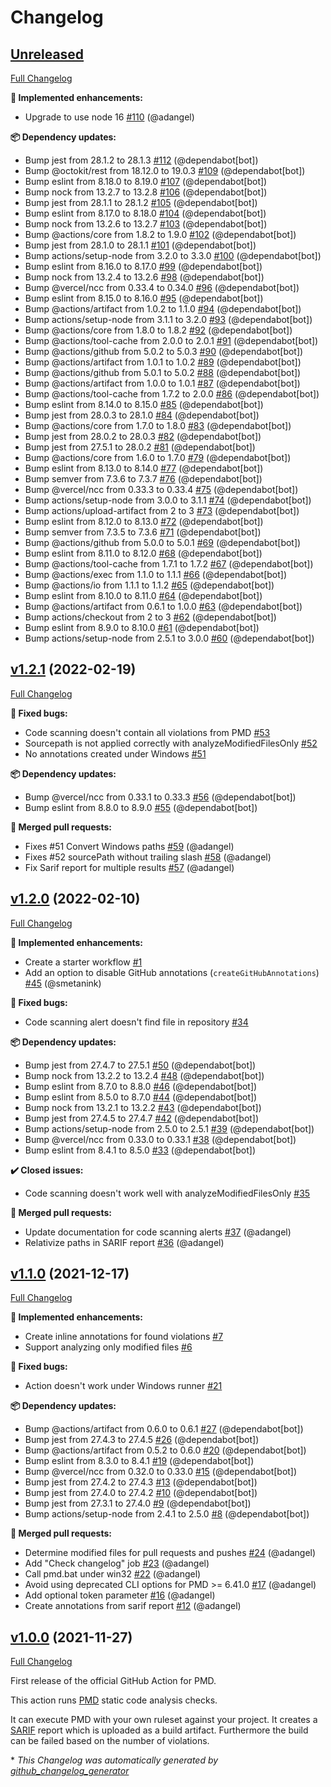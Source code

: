 # Changelog

## [Unreleased](https://github.com/pmd/pmd-github-action/tree/HEAD)

[Full Changelog](https://github.com/pmd/pmd-github-action/compare/v1.2.1...HEAD)

**🚀 Implemented enhancements:**

- Upgrade to use node 16 [\#110](https://github.com/pmd/pmd-github-action/pull/110) (@adangel)

**📦 Dependency updates:**

- Bump jest from 28.1.2 to 28.1.3 [\#112](https://github.com/pmd/pmd-github-action/pull/112) (@dependabot[bot])
- Bump @octokit/rest from 18.12.0 to 19.0.3 [\#109](https://github.com/pmd/pmd-github-action/pull/109) (@dependabot[bot])
- Bump eslint from 8.18.0 to 8.19.0 [\#107](https://github.com/pmd/pmd-github-action/pull/107) (@dependabot[bot])
- Bump nock from 13.2.7 to 13.2.8 [\#106](https://github.com/pmd/pmd-github-action/pull/106) (@dependabot[bot])
- Bump jest from 28.1.1 to 28.1.2 [\#105](https://github.com/pmd/pmd-github-action/pull/105) (@dependabot[bot])
- Bump eslint from 8.17.0 to 8.18.0 [\#104](https://github.com/pmd/pmd-github-action/pull/104) (@dependabot[bot])
- Bump nock from 13.2.6 to 13.2.7 [\#103](https://github.com/pmd/pmd-github-action/pull/103) (@dependabot[bot])
- Bump @actions/core from 1.8.2 to 1.9.0 [\#102](https://github.com/pmd/pmd-github-action/pull/102) (@dependabot[bot])
- Bump jest from 28.1.0 to 28.1.1 [\#101](https://github.com/pmd/pmd-github-action/pull/101) (@dependabot[bot])
- Bump actions/setup-node from 3.2.0 to 3.3.0 [\#100](https://github.com/pmd/pmd-github-action/pull/100) (@dependabot[bot])
- Bump eslint from 8.16.0 to 8.17.0 [\#99](https://github.com/pmd/pmd-github-action/pull/99) (@dependabot[bot])
- Bump nock from 13.2.4 to 13.2.6 [\#98](https://github.com/pmd/pmd-github-action/pull/98) (@dependabot[bot])
- Bump @vercel/ncc from 0.33.4 to 0.34.0 [\#96](https://github.com/pmd/pmd-github-action/pull/96) (@dependabot[bot])
- Bump eslint from 8.15.0 to 8.16.0 [\#95](https://github.com/pmd/pmd-github-action/pull/95) (@dependabot[bot])
- Bump @actions/artifact from 1.0.2 to 1.1.0 [\#94](https://github.com/pmd/pmd-github-action/pull/94) (@dependabot[bot])
- Bump actions/setup-node from 3.1.1 to 3.2.0 [\#93](https://github.com/pmd/pmd-github-action/pull/93) (@dependabot[bot])
- Bump @actions/core from 1.8.0 to 1.8.2 [\#92](https://github.com/pmd/pmd-github-action/pull/92) (@dependabot[bot])
- Bump @actions/tool-cache from 2.0.0 to 2.0.1 [\#91](https://github.com/pmd/pmd-github-action/pull/91) (@dependabot[bot])
- Bump @actions/github from 5.0.2 to 5.0.3 [\#90](https://github.com/pmd/pmd-github-action/pull/90) (@dependabot[bot])
- Bump @actions/artifact from 1.0.1 to 1.0.2 [\#89](https://github.com/pmd/pmd-github-action/pull/89) (@dependabot[bot])
- Bump @actions/github from 5.0.1 to 5.0.2 [\#88](https://github.com/pmd/pmd-github-action/pull/88) (@dependabot[bot])
- Bump @actions/artifact from 1.0.0 to 1.0.1 [\#87](https://github.com/pmd/pmd-github-action/pull/87) (@dependabot[bot])
- Bump @actions/tool-cache from 1.7.2 to 2.0.0 [\#86](https://github.com/pmd/pmd-github-action/pull/86) (@dependabot[bot])
- Bump eslint from 8.14.0 to 8.15.0 [\#85](https://github.com/pmd/pmd-github-action/pull/85) (@dependabot[bot])
- Bump jest from 28.0.3 to 28.1.0 [\#84](https://github.com/pmd/pmd-github-action/pull/84) (@dependabot[bot])
- Bump @actions/core from 1.7.0 to 1.8.0 [\#83](https://github.com/pmd/pmd-github-action/pull/83) (@dependabot[bot])
- Bump jest from 28.0.2 to 28.0.3 [\#82](https://github.com/pmd/pmd-github-action/pull/82) (@dependabot[bot])
- Bump jest from 27.5.1 to 28.0.2 [\#81](https://github.com/pmd/pmd-github-action/pull/81) (@dependabot[bot])
- Bump @actions/core from 1.6.0 to 1.7.0 [\#79](https://github.com/pmd/pmd-github-action/pull/79) (@dependabot[bot])
- Bump eslint from 8.13.0 to 8.14.0 [\#77](https://github.com/pmd/pmd-github-action/pull/77) (@dependabot[bot])
- Bump semver from 7.3.6 to 7.3.7 [\#76](https://github.com/pmd/pmd-github-action/pull/76) (@dependabot[bot])
- Bump @vercel/ncc from 0.33.3 to 0.33.4 [\#75](https://github.com/pmd/pmd-github-action/pull/75) (@dependabot[bot])
- Bump actions/setup-node from 3.0.0 to 3.1.1 [\#74](https://github.com/pmd/pmd-github-action/pull/74) (@dependabot[bot])
- Bump actions/upload-artifact from 2 to 3 [\#73](https://github.com/pmd/pmd-github-action/pull/73) (@dependabot[bot])
- Bump eslint from 8.12.0 to 8.13.0 [\#72](https://github.com/pmd/pmd-github-action/pull/72) (@dependabot[bot])
- Bump semver from 7.3.5 to 7.3.6 [\#71](https://github.com/pmd/pmd-github-action/pull/71) (@dependabot[bot])
- Bump @actions/github from 5.0.0 to 5.0.1 [\#69](https://github.com/pmd/pmd-github-action/pull/69) (@dependabot[bot])
- Bump eslint from 8.11.0 to 8.12.0 [\#68](https://github.com/pmd/pmd-github-action/pull/68) (@dependabot[bot])
- Bump @actions/tool-cache from 1.7.1 to 1.7.2 [\#67](https://github.com/pmd/pmd-github-action/pull/67) (@dependabot[bot])
- Bump @actions/exec from 1.1.0 to 1.1.1 [\#66](https://github.com/pmd/pmd-github-action/pull/66) (@dependabot[bot])
- Bump @actions/io from 1.1.1 to 1.1.2 [\#65](https://github.com/pmd/pmd-github-action/pull/65) (@dependabot[bot])
- Bump eslint from 8.10.0 to 8.11.0 [\#64](https://github.com/pmd/pmd-github-action/pull/64) (@dependabot[bot])
- Bump @actions/artifact from 0.6.1 to 1.0.0 [\#63](https://github.com/pmd/pmd-github-action/pull/63) (@dependabot[bot])
- Bump actions/checkout from 2 to 3 [\#62](https://github.com/pmd/pmd-github-action/pull/62) (@dependabot[bot])
- Bump eslint from 8.9.0 to 8.10.0 [\#61](https://github.com/pmd/pmd-github-action/pull/61) (@dependabot[bot])
- Bump actions/setup-node from 2.5.1 to 3.0.0 [\#60](https://github.com/pmd/pmd-github-action/pull/60) (@dependabot[bot])

## [v1.2.1](https://github.com/pmd/pmd-github-action/tree/v1.2.1) (2022-02-19)

[Full Changelog](https://github.com/pmd/pmd-github-action/compare/v1.2.0...v1.2.1)

**🐛 Fixed bugs:**

- Code scanning doesn't contain all violations from PMD [\#53](https://github.com/pmd/pmd-github-action/issues/53)
- Sourcepath is not applied correctly with analyzeModifiedFilesOnly [\#52](https://github.com/pmd/pmd-github-action/issues/52)
- No annotations created under Windows [\#51](https://github.com/pmd/pmd-github-action/issues/51)

**📦 Dependency updates:**

- Bump @vercel/ncc from 0.33.1 to 0.33.3 [\#56](https://github.com/pmd/pmd-github-action/pull/56) (@dependabot[bot])
- Bump eslint from 8.8.0 to 8.9.0 [\#55](https://github.com/pmd/pmd-github-action/pull/55) (@dependabot[bot])

**🎉 Merged pull requests:**

- Fixes \#51 Convert Windows paths [\#59](https://github.com/pmd/pmd-github-action/pull/59) (@adangel)
- Fixes \#52 sourcePath without trailing slash [\#58](https://github.com/pmd/pmd-github-action/pull/58) (@adangel)
- Fix Sarif report for multiple results [\#57](https://github.com/pmd/pmd-github-action/pull/57) (@adangel)

## [v1.2.0](https://github.com/pmd/pmd-github-action/tree/v1.2.0) (2022-02-10)

[Full Changelog](https://github.com/pmd/pmd-github-action/compare/v1.1.0...v1.2.0)

**🚀 Implemented enhancements:**

- Create a starter workflow [\#1](https://github.com/pmd/pmd-github-action/issues/1)
- Add an option to disable GitHub annotations \(`createGitHubAnnotations`\) [\#45](https://github.com/pmd/pmd-github-action/pull/45) (@smetanink)

**🐛 Fixed bugs:**

- Code scanning alert doesn't find file in repository [\#34](https://github.com/pmd/pmd-github-action/issues/34)

**📦 Dependency updates:**

- Bump jest from 27.4.7 to 27.5.1 [\#50](https://github.com/pmd/pmd-github-action/pull/50) (@dependabot[bot])
- Bump nock from 13.2.2 to 13.2.4 [\#48](https://github.com/pmd/pmd-github-action/pull/48) (@dependabot[bot])
- Bump eslint from 8.7.0 to 8.8.0 [\#46](https://github.com/pmd/pmd-github-action/pull/46) (@dependabot[bot])
- Bump eslint from 8.5.0 to 8.7.0 [\#44](https://github.com/pmd/pmd-github-action/pull/44) (@dependabot[bot])
- Bump nock from 13.2.1 to 13.2.2 [\#43](https://github.com/pmd/pmd-github-action/pull/43) (@dependabot[bot])
- Bump jest from 27.4.5 to 27.4.7 [\#42](https://github.com/pmd/pmd-github-action/pull/42) (@dependabot[bot])
- Bump actions/setup-node from 2.5.0 to 2.5.1 [\#39](https://github.com/pmd/pmd-github-action/pull/39) (@dependabot[bot])
- Bump @vercel/ncc from 0.33.0 to 0.33.1 [\#38](https://github.com/pmd/pmd-github-action/pull/38) (@dependabot[bot])
- Bump eslint from 8.4.1 to 8.5.0 [\#33](https://github.com/pmd/pmd-github-action/pull/33) (@dependabot[bot])

**✔️ Closed issues:**

- Code scanning doesn't work well with analyzeModifiedFilesOnly [\#35](https://github.com/pmd/pmd-github-action/issues/35)

**🎉 Merged pull requests:**

- Update documentation for code scanning alerts [\#37](https://github.com/pmd/pmd-github-action/pull/37) (@adangel)
- Relativize paths in SARIF report [\#36](https://github.com/pmd/pmd-github-action/pull/36) (@adangel)

## [v1.1.0](https://github.com/pmd/pmd-github-action/tree/v1.1.0) (2021-12-17)

[Full Changelog](https://github.com/pmd/pmd-github-action/compare/v1.0.0...v1.1.0)

**🚀 Implemented enhancements:**

- Create inline annotations for found violations [\#7](https://github.com/pmd/pmd-github-action/issues/7)
- Support analyzing only modified files [\#6](https://github.com/pmd/pmd-github-action/issues/6)

**🐛 Fixed bugs:**

- Action doesn't work under Windows runner [\#21](https://github.com/pmd/pmd-github-action/issues/21)

**📦 Dependency updates:**

- Bump @actions/artifact from 0.6.0 to 0.6.1 [\#27](https://github.com/pmd/pmd-github-action/pull/27) (@dependabot[bot])
- Bump jest from 27.4.3 to 27.4.5 [\#26](https://github.com/pmd/pmd-github-action/pull/26) (@dependabot[bot])
- Bump @actions/artifact from 0.5.2 to 0.6.0 [\#20](https://github.com/pmd/pmd-github-action/pull/20) (@dependabot[bot])
- Bump eslint from 8.3.0 to 8.4.1 [\#19](https://github.com/pmd/pmd-github-action/pull/19) (@dependabot[bot])
- Bump @vercel/ncc from 0.32.0 to 0.33.0 [\#15](https://github.com/pmd/pmd-github-action/pull/15) (@dependabot[bot])
- Bump jest from 27.4.2 to 27.4.3 [\#13](https://github.com/pmd/pmd-github-action/pull/13) (@dependabot[bot])
- Bump jest from 27.4.0 to 27.4.2 [\#10](https://github.com/pmd/pmd-github-action/pull/10) (@dependabot[bot])
- Bump jest from 27.3.1 to 27.4.0 [\#9](https://github.com/pmd/pmd-github-action/pull/9) (@dependabot[bot])
- Bump actions/setup-node from 2.4.1 to 2.5.0 [\#8](https://github.com/pmd/pmd-github-action/pull/8) (@dependabot[bot])

**🎉 Merged pull requests:**

- Determine modified files for pull requests and pushes [\#24](https://github.com/pmd/pmd-github-action/pull/24) (@adangel)
- Add "Check changelog" job [\#23](https://github.com/pmd/pmd-github-action/pull/23) (@adangel)
- Call pmd.bat under win32 [\#22](https://github.com/pmd/pmd-github-action/pull/22) (@adangel)
- Avoid using deprecated CLI options for PMD \>= 6.41.0 [\#17](https://github.com/pmd/pmd-github-action/pull/17) (@adangel)
- Add optional token parameter [\#16](https://github.com/pmd/pmd-github-action/pull/16) (@adangel)
- Create annotations from sarif report [\#12](https://github.com/pmd/pmd-github-action/pull/12) (@adangel)

## [v1.0.0](https://github.com/pmd/pmd-github-action/tree/v1.0.0) (2021-11-27)

[Full Changelog](https://github.com/pmd/pmd-github-action/compare/7a92e4f0f1a963c40cf10ad9d01e4140ffe354e2...v1.0.0)

First release of the official GitHub Action for PMD.

This action runs [PMD](https://pmd.github.io) static code analysis checks.

It can execute PMD with your own ruleset against your project. It creates a [SARIF](https://docs.oasis-open.org/sarif/sarif/v2.1.0/sarif-v2.1.0.html) report which is uploaded as a build artifact. Furthermore the build can be failed based on the number of violations.




\* *This Changelog was automatically generated by [github_changelog_generator](https://github.com/github-changelog-generator/github-changelog-generator)*
